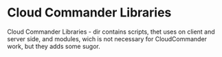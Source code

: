 Cloud Commander Libraries
===============
Cloud Commander Libraries - dir contains scripts, thet uses 
on client and server side, and modules, wich is not necessary
for CloudCommander work, but they adds some sugor.